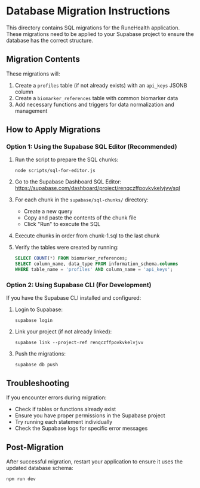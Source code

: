 # Database Migration Instructions

This directory contains SQL migrations for the RuneHealth application. These migrations need to be applied to your Supabase project to ensure the database has the correct structure.

## Migration Contents

These migrations will:

1. Create a `profiles` table (if not already exists) with an `api_keys` JSONB column
2. Create a `biomarker_references` table with common biomarker data
3. Add necessary functions and triggers for data normalization and management

## How to Apply Migrations

### Option 1: Using the Supabase SQL Editor (Recommended)

1. Run the script to prepare the SQL chunks:
   ```
   node scripts/sql-for-editor.js
   ```

2. Go to the Supabase Dashboard SQL Editor:
   https://supabase.com/dashboard/project/renqczffpovkvkelvjvv/sql

3. For each chunk in the `supabase/sql-chunks/` directory:
   - Create a new query
   - Copy and paste the contents of the chunk file
   - Click "Run" to execute the SQL

4. Execute chunks in order from chunk-1.sql to the last chunk

5. Verify the tables were created by running:
   ```sql
   SELECT COUNT(*) FROM biomarker_references;
   SELECT column_name, data_type FROM information_schema.columns 
   WHERE table_name = 'profiles' AND column_name = 'api_keys';
   ```

### Option 2: Using Supabase CLI (For Development)

If you have the Supabase CLI installed and configured:

1. Login to Supabase:
   ```
   supabase login
   ```

2. Link your project (if not already linked):
   ```
   supabase link --project-ref renqczffpovkvkelvjvv
   ```

3. Push the migrations:
   ```
   supabase db push
   ```

## Troubleshooting

If you encounter errors during migration:

- Check if tables or functions already exist
- Ensure you have proper permissions in the Supabase project
- Try running each statement individually
- Check the Supabase logs for specific error messages

## Post-Migration

After successful migration, restart your application to ensure it uses the updated database schema:

```
npm run dev
``` 